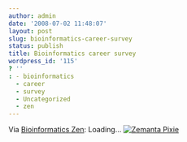 ```yaml
---
author: admin
date: '2008-07-02 11:48:07'
layout: post
slug: bioinformatics-career-survey
status: publish
title: Bioinformatics career survey
wordpress_id: '115'
? ''
: - bioinformatics
  - career
  - survey
  - Uncategorized
  - zen
---
```


Via [Bioinformatics
Zen](http://www.bioinformaticszen.com/2008/07/creating-a-picture-of-different-careers-in-bioinformatics/):
Loading...
[![Zemanta
Pixie](http://img.zemanta.com/reblog_e.png?x-id=8a05f950-5a39-4319-807f-7e15b5f3745b)](http://reblog.zemanta.com/zemified/8a05f950-5a39-4319-807f-7e15b5f3745b/ "Zemified by Zemanta")
